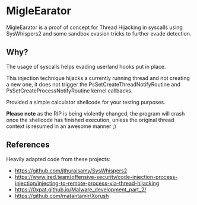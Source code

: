 # MigleEarator
 
 
 MigleEarator is a proof of concept for Thread Hijacking in syscalls using SysWhispers2 and some sandbox evasion tricks to further evade detection.
 
 
## Why?
 The usage of syscalls helps evading userland hooks put in place.
 
 This injection technique hijacks a currently running thread and not creating a new one, it does not trigger the PsSetCreateThreadNotifyRoutine and PsSetCreateProcessNotifyRoutine kernel callbacks.
 
 Provided a simple calculator shellcode for your testing purposes.
 
 
 
 **Please note** as the RIP is being violently changed, the program will crash once the shellcode has finished execution, unless the original thread context is resumed in an awesome manner ;)
 
 


## References
Heavily adapted code from these projects:
- https://github.com/jthuraisamy/SysWhispers2
- https://www.ired.team/offensive-security/code-injection-process-injection/injecting-to-remote-process-via-thread-hijacking
- https://0xpat.github.io/Malware_development_part_2/
- https://github.com/matantamir/Xorush
